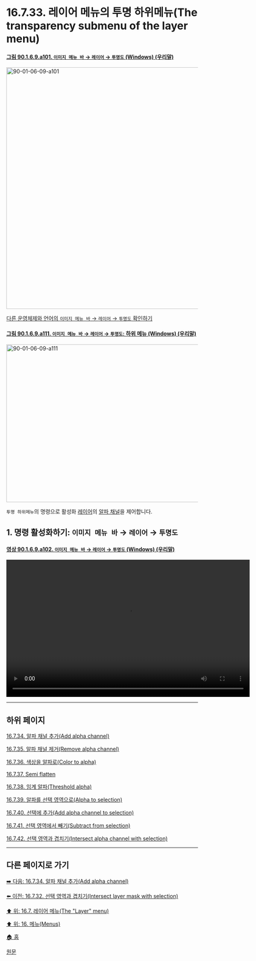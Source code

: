 # 16.7.33. 레이어 메뉴의 투명 하위메뉴(The transparency submenu of the layer menu)

<a id="90-01-06-09-a101"></a>

#### [그림 90.1.6.9.a101. `이미지 메뉴 바` → `레이어` → `투명도` (Windows) (우리말)](./90-01-06-09-00-transparency.md#90-01-06-09-a101)
<img width="708" height="634" alt="90-01-06-09-a101" src="https://github.com/user-attachments/assets/5750101b-664d-4293-96f5-8e69e699bd75" />

[다른 운영체제와 언어의 `이미지 메뉴 바` → `레이어` → `투명도` 확인하기](./90-01-06-09-00-transparency.md#90-01-06-09-a101)

<a id="90-01-06-09-a111"></a>

#### [그림 90.1.6.9.a111. `이미지 메뉴 바` → `레이어` → `투명도`: 하위 메뉴 (Windows) (우리말)](./90-01-06-09-00-transparency.md#90-01-06-09-a111)
<img width="574" height="414" alt="90-01-06-09-a111" src="https://github.com/user-attachments/assets/01d80ee7-8c13-49c4-93f2-20ad604de4c8" />

`투명 하위메뉴`의 명령으로 활성화 [레이어](./19-glossaryx-layer.md)의 [알파 채널](./19-glossaryx-alpha_channel.md)을 제어합니다.

<a id="16-07-33-s1"></a>

## 1. 명령 활성화하기: `이미지 메뉴 바` → `레이어` → `투명도`

<a id="90-01-06-09-a102"></a>

#### [영상 90.1.6.9.a102. `이미지 메뉴 바` → `레이어` → `투명도` (Windows) (우리말)](./90-01-06-09-00-transparency.md#90-01-06-09-a102)
<video controls="controls" width="640" height="360" src="https://github.com/user-attachments/assets/3195b874-e8cc-4d41-9248-3553bf131e51"></video>

***

## 하위 페이지

[16.7.34. 알파 채널 추가(Add alpha channel)](./16-07-34-add_alpha_channel.md)

[16.7.35. 알파 채널 제거(Remove alpha channel)](./16-07-35-remove_alpha_channel.md)

[16.7.36. 색상을 알파로(Color to alpha)](./16-07-36-color-to-alpha.md)

[16.7.37. Semi flatten](./16-07-37-semi-flatten.md)

[16.7.38. 임계 알파(Threshold alpha)](./16-07-38-00-threshold-alpha.md)

[16.7.39. 알파를 선택 영역으로(Alpha to selection)](./16-07-39-alpha-to-selection.md)

[16.7.40. 선택에 추가(Add alpha channel to selection)](./16-07-40-add-alpha-channel-to-selection.md)

[16.7.41. 선택 영역에서 빼기(Subtract from selection)](./16-07-41-subtract-from-selection.md)

[16.7.42. 선택 영역과 겹치기(Intersect alpha channel with selection)](./16-07-42-intersect-alpha-channel-with-selection.md)

***

## 다른 페이지로 가기

[➡️ 다음: 16.7.34. 알파 채널 추가(Add alpha channel)](./16-07-34-add_alpha_channel.md)

[⬅️ 이전: 16.7.32. 선택 영역과 겹치기(Intersect layer mask with selection)](./16-07-32-intersect-layer-mask-with-selection.md)

[⬆️ 위: 16.7. 레이어 메뉴(The "Layer" menu)](./16-07-00-the-layer-menu.md)

[⬆️ 위: 16. 메뉴(Menus)](./16-00-menus.md)

[🏠 홈](./00-home.md)

[원문](https://docs.gimp.org/2.10/ko/gimp-layer-transparency-menu.html)